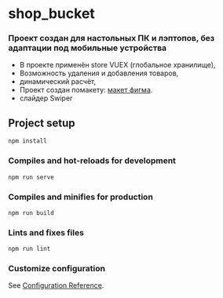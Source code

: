 # shop_bucket
### Проект создан для настольных ПК и лэптопов, __без адаптации под мобильные устройства__
- В проекте применён store VUEX (глобальное хранилище),
- Возможность удаления и добавления товаров, 
- динамический расчёт,
- Проект создан помакету: [макет фигма](https://www.figma.com/file/Foy98EhCVYrjBXzqOJAoKc/%D0%A2%D0%B5%D1%81%D1%82%D0%BE%D0%B2%D0%BE%D0%B5-Vue-(Copy)?node-id=1%3A210).
- слайдер Swiper

## Project setup
```
npm install
```

### Compiles and hot-reloads for development
```
npm run serve
```

### Compiles and minifies for production
```
npm run build
```

### Lints and fixes files
```
npm run lint
```

### Customize configuration
See [Configuration Reference](https://cli.vuejs.org/config/).
